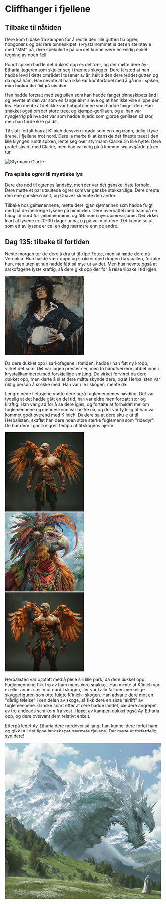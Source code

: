 # Cliffhanger i fjellene

## Tilbake til nåtiden

Dere kom tilbake fra kampen for å redde den lille gutten fra ogrer, hobgoblins og det rare pinneskipet. I krystallrommet lå det en steintavle med "MM" på, dere spekulerte på om det kunne være en veldig enkel tegning av noen fjell.

Rundt spiken hadde det dukket opp en del trær, og der møtte dere Ay-Etharia, jegeren som skjuler seg i trærnes skygger. Dere forstod at han hadde levd i dette området i tusener av år, helt siden dere reddet gutten og da også ham. Han nevnte at han ikke var komfortabel med å gå inn i spiken, men hadde det fint på utsiden.

Han hadde fortsatt med seg pilen som han hadde fanget pinneskipets ånd i, og nevnte at den var som en fange eller slave og at han ikke ville slippe den løs. Han mente at det ikke var hobgoblinene som hadde fanget den. Han snakket også om det store treet og kjempe-gorillaen, og at han var nysgjerrig på hva det var som hadde skjedd som gjorde gorillaen så stor, men han turde ikke gå dit. 

Til slutt fortalt han at K'inich dessverre døde som en ung mann, tidlig i tyve-årene, i fjellene mot nord. Dere la merke til at kanskje det fineste treet i den lille klyngen rundt spiken, lente seg over styrmann Clarke sin lille hytte. Dere pratet såvidt med Clarke, men han var ivrig på å komme seg avgårde på en tur.

![Styrmann Clarke](images/Clarke_scout.jpg)

### Fra episke ogrer til mystiske lys

Dere dro ned til ogrenes landsby, men der var det ganske triste forhold. Dere møtte et par utsultede ogrer som var ganske stakkarslige. Dere drepte den ene ganske enkelt, og Chavez skremte den andre. 

Tilbake hos geitemennene, møtte dere igjen sjømannen som hadde fulgt med på de merkelige lysene på himmelen. Dere overnattet med ham på en haug litt nord for geitemennene, og fikk noen nye observasjoner. Det virket klart at lysene er 20-30 dager unna, og på vei mot dere. Det kunne se ut som ett av lysene er ca. en dag nærmere enn de andre.

## Dag 135: tilbake til fortiden

Neste morgen tenkte dere å dra ut til Xipe Totec, men så møtte dere på Veronica. Hun hadde vært oppe og snakket med dragen i krystallen, fortalte hun, men uten at hun hadde fått så mye ut av det. Men hun nevnte også at sarkofagene lyste kraftig, så dere gikk opp der for å reise tilbake i tid igjen.

![Veronica](images/surgeon_pregnant.png)

Da dere dukket opp i sarkofagene i fortiden, hadde Ilnan fått ny kropp, virket det som. Det var ingen prester der, men to håndtverkere jobbet inne i krystallkammeret med forskjellige småting. De virket forvirret da dere dukket opp, men klarte å si at dere måtte skynde dere, og at Herbalisten var riktig person å snakke med. Han var ute i skogen, mente de.

Lengre nede i etasjene møtte dere også fuglemennenes høvding. Det var tydelig at det hadde gått en del tid, han var eldre men fortsatt stor og kraftig. Han var glad for å se dere igjen, og fortalte at forholdet mellom fuglemennene og menneskene var bedre nå, og det var tydelig at han var kommet godt overend med K'inich. Da dere sa at dere skulle ut til Herbalisten, skaffet han dere noen store sterke fuglemenn som "ridedyr". De bar dere i ganske greit tempo ut til skogens hjerte.

![Fuglemann](images/birdman_mount_1.png) ![Fuglehøvding](images/bird_chief_1.png) ![Fuglemann](images/birdman_mount_2.png)

Herbalisten var opptatt med å pleie sin lille park, da dere dukket opp. Fuglemennene fikk frø av ham mens dere snakket. Han mente at K'inich var et eller annet sted mot nord i skogen, der var i alle fall den merkelige skyggefiguren som ofte fulgte K'inich i skogen. Han advarte dere mot en "dårlig følelse" i den delen av skoge, så fikk dere en siste "airlift" av fuglemennene. Ganske snart etter at dere hadde landet, ble dere angrepet av tre undeads som kom fra vest. I løpet av kampen dukket også Ay-Etharia opp, og dere overvant dem relativt enkelt.

Etterpå ledet Ay-Etharia dere nordover så langt han kunne, dere forlot ham og gikk ut i det åpne landskapet nærmere fjellene. Der møtte et forferdelig syn dere!

![Stor drage](images/dragonbig.jpg)
